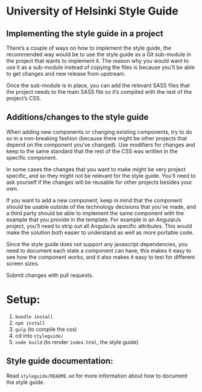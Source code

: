 University of Helsinki Style Guide
==================================

Implementing the style guide in a project
-----------------------------------------

There’s a couple of ways on how to implement the style guide, the recommended way would be to use the style guide as a Git sub-module in the project that wants to implement it. The reason why you would want to use it as a sub-module instead of copying the files is because you’ll be able to get changes and new release from upstream.

Once the sub-module is in place, you can add the relevant SASS files that the project needs to the main SASS file so it’s compiled with the rest of the project’s CSS.

Additions/changes to the style guide
------------------------------------

When adding new components or changing existing components, try to do so in a non-breaking fashion (because there might be other projects that depend on the component you’ve changed). Use modifiers for changes and keep to the same standard that the rest of the CSS was written in the specific component.

In some cases the changes that you want to make might be very project specific, and so they might not be relevant for the style guide. You’ll need to ask yourself if the changes will be reusable for other projects besides your own.

If you want to add a new component, keep in mind that the component should be usable outside of the technology decisions that you’ve made, and a third party should be able to implement the same component with the example that you provide in the template. For example in an AngularJs project, you’ll need to strip out all AngularJs specific attributes. This would make the solution both easier to understand as well as more portable code.

Since the style guide does not support any javascript dependencies, you need to document each state a component can have, this makes it easy to see how the component works, and it also makes it easy to test for different screen sizes.

Submit changes with pull requests.

Setup:
======

1. `bundle install`
2. `npm install`
3. `gulp` (to compile the css)
4. cd into `styleguide/`
5. `node build` (to render `index.html`, the style guide)

Style guide documentation:
---------------

Read `styleguide/README.md` for more information about how to document the style guide.

